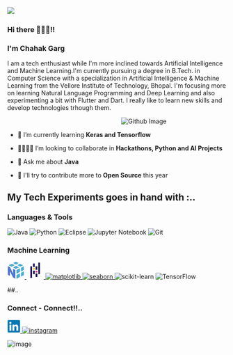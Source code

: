 
<!---
Chahakgarg/Chahakgarg is a ✨ special ✨ repository because its `README.md` (this file) appears on your GitHub profile.
You can click the Preview link to take a look at your changes.
--->
![](https://raw.githubusercontent.com/halfrost/halfrost/master/icons/header_.png)
### Hi there 🙋🏻‍♀️!!
### I'm Chahak Garg
I am a tech enthusiast while I'm more inclined towards Artificial Intelligence and Machine Learning.I'm currently pursuing a degree in B.Tech. in Computer Science with a specialization in Artificial Intelligence & Machine Learning from the Vellore Institute of Technology, Bhopal. I'm focusing more on learning Natural Language Programming and Deep Learning and also experimenting a bit with Flutter and Dart.
I really like to learn new skills and develop technologies trhough them.

<img width="48%" align="right" alt="Github Image" src="![image](https://user-images.githubusercontent.com/75081005/198870766-cb26e1f1-7d18-4d33-8a9e-9e1c96b9d668.png)
" /><br>




- 🌱 I’m currently learning **Keras and Tensorflow**

- 🫱🏻‍🫲🏻 I’m looking to collaborate in **Hackathons, Python and AI Projects**

- 💬 Ask me about **Java**

- 👀 I'll try to contribute more to **Open Source** this year

## My Tech Experiments goes in hand with :..
### Languages & Tools 
![Java](https://img.shields.io/badge/java-%23ED8B00.svg?style=for-the-badge&logo=java&logoColor=white)
![Python](https://img.shields.io/badge/python-3670A0?style=for-the-badge&logo=python&logoColor=ffdd54)
![Eclipse](https://img.shields.io/badge/-Eclipse-lightgrey)
![Jupyter Notebook](https://img.shields.io/badge/jupyter-%23FA0F00.svg?style=for-the-badge&logo=jupyter&logoColor=white)
![Git](https://img.shields.io/badge/git-%23F05033.svg?style=for-the-badge&logo=git&logoColor=white)



### Machine Learning 
<a href="https://numpy.org" target="_blank" rel="noreferrer"><img src="https://github.com/devicons/devicon/blob/master/icons/numpy/numpy-original.svg" alt="numpy" width="40" height="40"/> </a>
<a href="https://pandas.pydata.org/" target="_blank" rel="noreferrer"><img src="https://raw.githubusercontent.com/devicons/devicon/2ae2a900d2f041da66e950e4d48052658d850630/icons/pandas/pandas-original.svg" alt="pandas" width="40" height="40"/> </a>
<a href="https://matplotlib.org/stable/index.html#" target="_blank" rel="noreferrer"><img src="https://matplotlib.org/_static/logo2.svg" alt="matplotlib" width="50" height="50"/> </a>
<a href="https://seaborn.pydata.org/" target="_blank" rel="noreferrer"> <img src="https://seaborn.pydata.org/_images/logo-mark-lightbg.svg" alt="seaborn" width="40" height="40"/> </a>
![scikit-learn](https://img.shields.io/badge/scikit--learn-%23F7931E.svg?style=for-the-badge&logo=scikit-learn&logoColor=white)
![TensorFlow](https://img.shields.io/badge/TensorFlow-%23FF6F00.svg?style=for-the-badge&logo=TensorFlow&logoColor=white)

##..
### Connect - Connect!!..
<p align="left">
<a href="https://www.linkedin.com/in/chahak-garg-a0a831203/" target="_blank" rel="noreferrer"><img src="https://github.com/devicons/devicon/blob/master/icons/linkedin/linkedin-original.svg" alt="Linkedin" width="30" height="30"/> 
<a href="https://www.instagram.com/chahak_garg/" target="_blank" rel="noreferrer"><img src="assets/Instagram-Logo.wine.svg" alt="instagram" width="35" height="35"/></a>
</p>

![image](https://user-images.githubusercontent.com/75081005/198870305-af6bd6b9-86cb-43f4-a9a8-0c03431b34e3.png)



